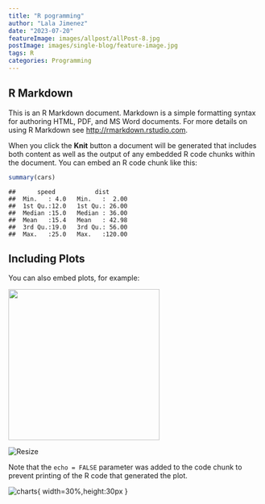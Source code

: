 ```yaml
---
title: "R pogramming"
author: "Lala Jimenez"
date: "2023-07-20"
featureImage: images/allpost/allPost-8.jpg
postImage: images/single-blog/feature-image.jpg
tags: R
categories: Programming
---
```




## R Markdown

This is an R Markdown document. Markdown is a simple formatting syntax for authoring HTML, PDF, and MS Word documents. For more details on using R Markdown see <http://rmarkdown.rstudio.com>.

When you click the **Knit** button a document will be generated that includes both content as well as the output of any embedded R code chunks within the document. You can embed an R code chunk like this:


```r
summary(cars)
```

```
##      speed           dist       
##  Min.   : 4.0   Min.   :  2.00  
##  1st Qu.:12.0   1st Qu.: 26.00  
##  Median :15.0   Median : 36.00  
##  Mean   :15.4   Mean   : 42.98  
##  3rd Qu.:19.0   3rd Qu.: 56.00  
##  Max.   :25.0   Max.   :120.00
```

## Including Plots

You can also embed plots, for example:

<img src="https://shielaj.netlify.app/blog/r-codes/Rprog_files/figure-html/pressure-1.png" width="300px" />




![Resize](https://shielaj.netlify.app/blog/r-codes/Rprog_files/figure-html/pressure-1.png?width=500px)

Note that the `echo = FALSE` parameter was added to the code chunk to prevent printing of the R code that generated the plot.



![charts](https://shielaj.netlify.app/blog/r-codes/Rprog_files/figure-html/pressure-1.png){ width=30%,height:30px }
